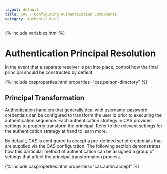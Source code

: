 ```yaml
---
layout: default
title: CAS - Configuring Authentication Components
category: Authentication
---
```

{% include variables.html %}


# Authentication Principal Resolution

In the event that a separate resolver is put into place, control how the final principal should be constructed by default.

{% include casproperties.html properties="cas.person-directory" %}

## Principal Transformation

Authentication handlers that generally deal with username-password credentials
can be configured to transform the user id prior to executing the authentication sequence.
Each authentication strategy in CAS provides settings to properly transform the principal.
Refer to the relevant settings for the authentication strategy at hand to learn more.

By default, CAS is configured to accept a pre-defined set of credentials 
that are supplied via the CAS configuration. The following section demonstrates how this
particular method of authentication can be assigned a group of settings that affect
the principal transformation process.

{% include casproperties.html properties="cas.authn.accept" %}
